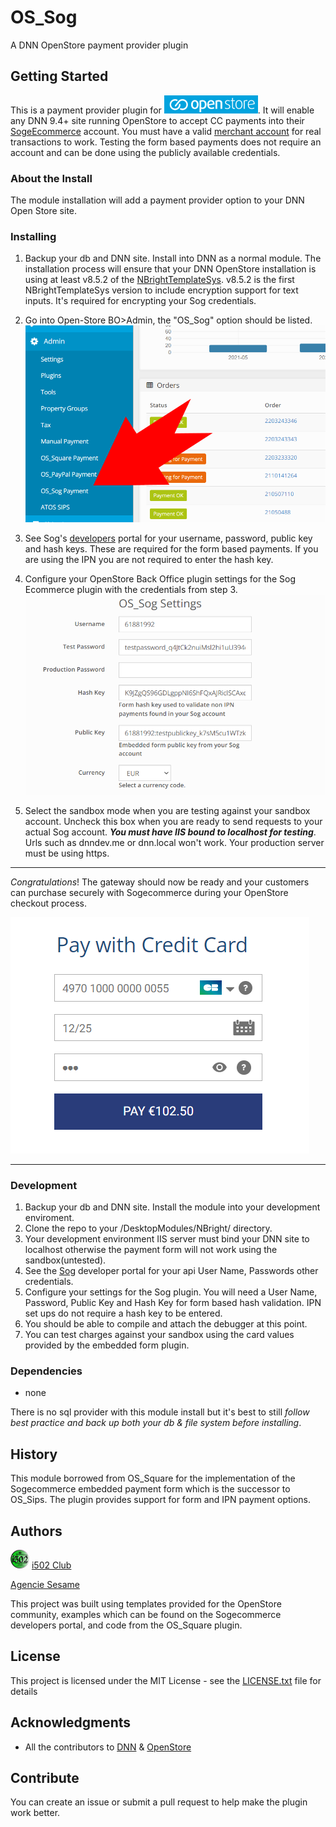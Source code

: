 # OS_Sog
A DNN OpenStore payment provider plugin

## Getting Started
This is a payment provider plugin for [![OpenStore Ecommerce](assets/images/os_logo_150X29.png)](https://www.openstore-ecommerce.com/en-gb/OpenStore). It will enable any 
DNN 9.4+ site running OpenStore to accept CC payments into their [SogeEcommerce](https://sogecommerce.societegenerale.eu/doc/en-EN/) account.  You must 
have a valid [merchant account](https://sogecommerce.societegenerale.eu/doc/en-EN/) for real transactions to work.  Testing the form based payments 
does not require an account and can be done using the publicly available credentials.

### About the Install


The module installation will add a payment provider option to your DNN Open Store site.



### Installing
1. Backup your db and DNN site.  Install into DNN as a normal module.  The installation process will ensure that your 
DNN OpenStore installation is using at least v8.5.2 of the [NBrightTemplateSys](https://github.com/nbrightproject/NBrightTS). 
v8.5.2 is the first NBrightTemplateSys version to include encryption support for text 
inputs.  It's required for encrypting your Sog credentials.  



2. Go into Open-Store BO>Admin, the "OS_Sog" option should be listed.
![OpenStore Back Office Admin Panel](assets/images/plugin_installed.png)



3. See Sog's [developers](https://www.societegenerale.com/) portal for your username, password, public key 
and hash keys.  These are required for the form based payments.  If you are using the IPN you are not required 
to enter the hash key.



4. Configure your OpenStore Back Office plugin settings for the Sog Ecommerce plugin with the credentials from step 3. 
![OS_Sog Plugin Settings](assets/images/settings.png)



5. Select the sandbox mode when you are testing against your sandbox account.  Uncheck this 
box when you are ready to send requests to your actual Sog account.  ***You must have 
IIS bound to localhost for testing***.  Urls such as dnndev.me or dnn.local won't work.  Your 
production server must be using https.

---

*Congratulations*! The gateway should now be ready and your customers can purchase securely with 
Sogecommerce during your OpenStore checkout process.

![Sog payment form](assets/images/sog_screenshot2.png)

---

### Development
 1. Backup your db and DNN site.  Install the module into your development enviroment.
 2. Clone the repo to your /DesktopModules/NBright/ directory.
 2. Your development environment IIS server must bind your DNN site to localhost 
	otherwise the payment form will not work using the sandbox(untested).  
 3. See the [Sog](https://www.societegenerale.com/) developer portal for your api User Name, Passwords other credentials.
 4. Configure your settings for the Sog plugin.  You will need a User Name, Password, Public Key and Hash Key for 
	form based hash validation.  IPN set ups do not require a hash key to be entered.
 5. You should be able to compile and attach the debugger at this point.
 6. You can test charges against your sandbox using the card values provided 
	by the embedded form plugin.



### Dependencies

 * none
 
 There is no sql provider with this module install but it's best to still *follow best practice and back up both 
 your db & file system before installing*.  


## History
This module borrowed from OS_Square for the implementation of the Sogecommerce embedded payment 
form which is the successor to OS_Sips. The plugin provides support for form and IPN payment options.


## Authors
[![i502 Club](assets/images/i502club_logo.png)](https://www.i502.club) [i502 Club](https://www.i502.club)

[Agencie Sesame](https://www.agence-sesame.fr)

This project was built using templates provided for the OpenStore community, examples which 
can be found on the Sogecommerce developers portal, and code from the OS_Square plugin.

## License
This project is licensed under the MIT License - see the [LICENSE.txt](LICENSE.txt) file for details

## Acknowledgments
* All the contributors to [DNN](https://github.com/dnnsoftware/Dnn.Platform) & [OpenStore]( https://github.com/openstore-ecommerce/OpenStore) 

## Contribute
You can create an issue or submit a pull request to help make the plugin work better.
